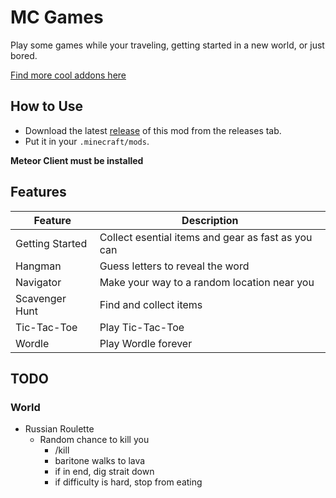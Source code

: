 # MC Games

Play some games while your traveling, getting started in a new world, or just bored.

[Find more cool addons here](https://www.meteoraddons.com/)

## How to Use

- Download the latest [release](/../../releases) of this mod from the releases tab.
- Put it in your `.minecraft/mods`.

**Meteor Client must be installed**

## Features

| Feature         | Description                                        |
| --------------- | -------------------------------------------------- |
| Getting Started | Collect esential items and gear as fast as you can |
| Hangman         | Guess letters to reveal the word                   |
| Navigator       | Make your way to a random location near you        |
| Scavenger Hunt  | Find and collect items                             |
| Tic-Tac-Toe     | Play Tic-Tac-Toe                                   |
| Wordle          | Play Wordle forever                                |

## TODO

### World

- Russian Roulette
  - Random chance to kill you
    - /kill
    - baritone walks to lava
    - if in end, dig strait down
    - if difficulty is hard, stop from eating
